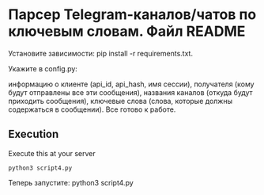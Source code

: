 # Парсер Telegram-каналов/чатов по ключевым словам. Файл README

Установите зависимости: pip install -r requirements.txt.

Укажите в config.py:

информацию о клиенте (api_id, api_hash, имя сессии),
получателя (кому будут отправлены все эти сообщения),
названия каналов (откуда будут приходить сообщения),
ключевые слова (слова, которые должны содержаться в сообщении).
Все готово к работе.
## Execution

Execute this at your server
```
python3 script4.py 
```
Теперь запустите: python3 script4.py
